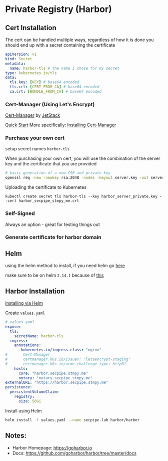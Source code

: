 # Private Registry (Harbor)

## Cert Installation

The cert can be handled multiple ways, regardless of how it is done you should end up with a secret containing the certificate

```yaml
apiVersion: v1
kind: Secret
metadata:
  name: harbor-tls # the name I chose for my secret
type: kubernetes.io/tls
data:
  tls.key: [KEY] # base64 encoded
  tls.crt: [CERT_FROM_CA] # base64 encoded
  ca.crt: [BUNDLE_FROM_CA] # base64 encoded
```

### Cert-Manager (Using Let's Encrypt)

[Cert-Manager](https://github.com/jetstack/cert-manager) by [JetStack](https://www.jetstack.io)

[Quick Start](https://github.com/jetstack/cert-manager/blob/master/docs/tutorials/acme/quick-start/index.rst)
More specifically: [Installing Cert-Manager](https://github.com/jetstack/cert-manager/blob/master/docs/tutorials/acme/quick-start/index.rst#step-5---deploy-cert-manager)

### Purchase your own cert

setup secret names `harbor-tls`

When purchasing your own cert, you will use the combination of the server key and the certificate that you are provided

```sh
# basic generation of a new CSR and private key
openssl req -new -newkey rsa:2048 -nodes -keyout server.key -out server.csr
```

Uploading the certificate to Kubernetes
```
kubectl create secret tls harbor-tls --key harbor_server_private.key --cert harbor_secpipe_stmpy_me.crt
```

### Self-Signed

Always an option - great for testing things out

### Generate certificate for harbor domain

## Helm

using the helm method to install, if you need helm go [here](https://helm.sh/docs/)

make sure to be on helm `2.14.1` because of [this](https://github.com/helm/helm/issues/5750)

## Harbor Installation

[Installing via Helm](https://github.com/goharbor/harbor-helm)

Create `values.yaml`

```yaml
# values.yaml
expose:
  tls:
    secretName: harbor-tls
  ingress:
    annotations:
       kubernetes.io/ingress.class: "nginx"
#       Cert-Manager
#       certmanager.k8s.io/issuer: "letsencrypt-staging"
#       certmanager.k8s.io/acme-challenge-type: http01
    hosts:
      core: "harbor.secpipe.stmpy.me"
      notary: "notary.secpipe.stmpy.me"
externalURL: "https://harbor.secpipe.stmpy.me"
persistence:
  persistentVolumeClaim:
    registry:
      size: 50Gi
```
Install using Helm
```sh
helm install -f values.yaml --name secpipe-lab harbor/harbor
```

## Notes:
- Harbor Homepage: https://goharbor.io
- Docs: https://github.com/goharbor/harbor/tree/master/docs


